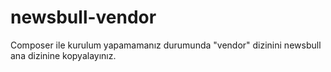 # newsbull-vendor
Composer ile kurulum yapamamanız durumunda "vendor" dizinini newsbull ana dizinine kopyalayınız.
